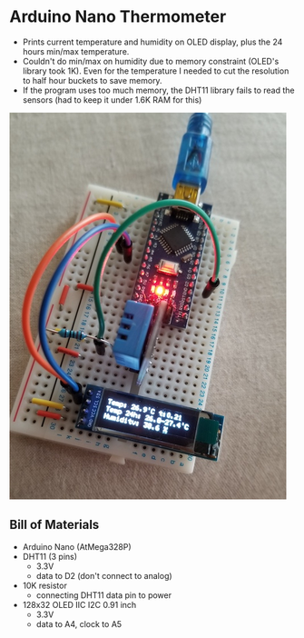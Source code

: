# Arduino Nano Thermometer
* Prints current temperature and humidity on OLED display, plus the 24 hours min/max temperature.
* Couldn't do min/max on humidity due to memory constraint (OLED's library took 1K). Even for the temperature I needed to cut the resolution to half hour buckets to save memory. 
* If the program uses too much memory, the DHT11 library fails to read the sensors (had to keep it under 1.6K RAM for this)

![image](media/thermometer.jpg)

## Bill of Materials
* Arduino Nano (AtMega328P)
* DHT11 (3 pins)
  * 3.3V
  * data to D2 (don't connect to analog)
* 10K resistor
  * connecting DHT11 data pin to power
* 128x32 OLED IIC I2C 0.91 inch
  * 3.3V
  * data to A4, clock to A5

